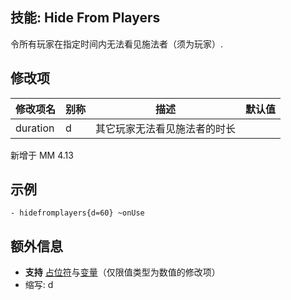 技能: Hide From Players
--------------------------

令所有玩家在指定时间内无法看见施法者（须为玩家）.

修改项
----------

| 修改项名 | 别称    | 描述                                                                                                    | 默认值 |
|-----------|------------|----------------------------------------------------------------------------------------------------------------|---------------|
| duration | d | 其它玩家无法看见施法者的时长 | |

新增于 MM 4.13

示例
-------

    - hidefromplayers{d=60} ~onUse

额外信息
-------

- **支持** [占位符](/技能/占位符)与[变量](/技能/变量)（仅限值类型为数值的修改项）
- 缩写: d